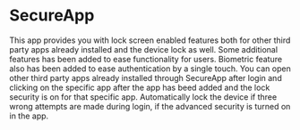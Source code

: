 # SecureApp
This app provides you with lock screen enabled features both for other third party apps already installed and the device lock as well.
Some additional features has been added to ease functionality for users.
Biometric feature also has been added to ease authentication by a single touch.
You can open other third party apps already installed through SecureApp after login and clicking on the specific app after the app has beed added and the lock security is on for that specific app.
Automatically lock the device if three wrong attempts are made during login, if the advanced security is turned on in the app.
